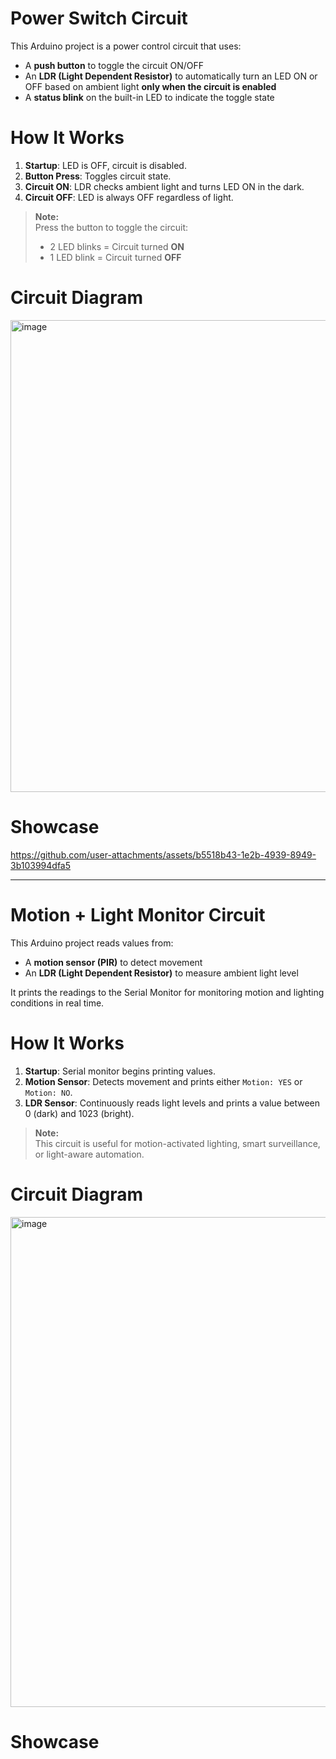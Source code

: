 # Power Switch Circuit
This Arduino project is a power control circuit that uses:

- A **push button** to toggle the circuit ON/OFF
- An **LDR (Light Dependent Resistor)** to automatically turn an LED ON or OFF based on ambient light **only when the circuit is enabled**
- A **status blink** on the built-in LED to indicate the toggle state

# How It Works

1. **Startup**: LED is OFF, circuit is disabled.
2. **Button Press**: Toggles circuit state.
3. **Circuit ON**: LDR checks ambient light and turns LED ON in the dark.
4. **Circuit OFF**: LED is always OFF regardless of light.
> **Note:**  
> Press the button to toggle the circuit:  
> - 2 LED blinks = Circuit turned **ON**  
> - 1 LED blink = Circuit turned **OFF**

# Circuit Diagram
<img width="684" height="755" alt="image" src="https://github.com/user-attachments/assets/7cc22669-575f-49eb-a336-70bc9cc301a9" />

# Showcase

https://github.com/user-attachments/assets/b5518b43-1e2b-4939-8949-3b103994dfa5

---

# Motion + Light Monitor Circuit

This Arduino project reads values from:

- A **motion sensor (PIR)** to detect movement
- An **LDR (Light Dependent Resistor)** to measure ambient light level

It prints the readings to the Serial Monitor for monitoring motion and lighting conditions in real time.

# How It Works

1. **Startup**: Serial monitor begins printing values.
2. **Motion Sensor**: Detects movement and prints either `Motion: YES` or `Motion: NO`.
3. **LDR Sensor**: Continuously reads light levels and prints a value between 0 (dark) and 1023 (bright).
> **Note:**  
> This circuit is useful for motion-activated lighting, smart surveillance, or light-aware automation.

# Circuit Diagram
<img width="848" height="784" alt="image" src="https://github.com/user-attachments/assets/ad8caba0-ab73-46cc-a7a2-e8e3a523e6d0" />


# Showcase
